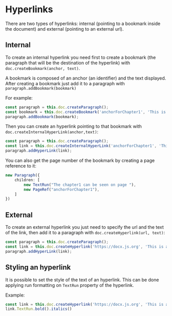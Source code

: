 # Hyperlinks

There are two types of hyperlinks: internal (pointing to a bookmark inside the document) and external (pointing to an external url).

## Internal

To create an internal hyperlink you need first to create a bookmark (the paragraph that will be the destination of the hyperlink) with `doc.createBookmark(anchor, text)`.

A bookmark is composed of an anchor (an identifier) and the text displayed. After creating a bookmark just add it to a paragraph with `paragraph.addBookmark(bookmark)`

For example:

```ts
const paragraph = this.doc.createParagraph();
const bookmark = this.doc.createBookmark('anchorForChapter1', 'This is chapter1');
paragraph.addBookmark(bookmark);
```

Then you can create an hyperlink pointing to that bookmark with `doc.createInternalHyperLink(anchor,text)`:

```ts
const paragraph = this.doc.createParagraph();
const link = this.doc.createInternalHyperLink('anchorForChapter1', 'This is a link to chapter1');
paragraph.addHyperLink(link);
```

You can also get the page number of the bookmark by creating a page reference to it:

```ts
new Paragraph({
    children: [
        new TextRun("The chapter1 can be seen on page "),
        new PageRef("anchorForChapter1"),
    ]
})
```

## External

To create an external hyperlink you just need to specify the url and the text of the link, then add it to a paragraph with `doc.createHyperlink(url, text)`:

```ts
const paragraph = this.doc.createParagraph();
const link = this.doc.createHyperlink('https://docx.js.org', 'This is an external link');
paragraph.addHyperLink(link);
```


## Styling an hyperlink

It is possible to set the style of the text of an hyperlink. This can be done applying run formatting on `TextRun` property of the hyperlink.

Example:

```ts
const link = this.doc.createHyperlink('https://docx.js.org', 'This is an external link');
link.TextRun.bold().italics()
```
